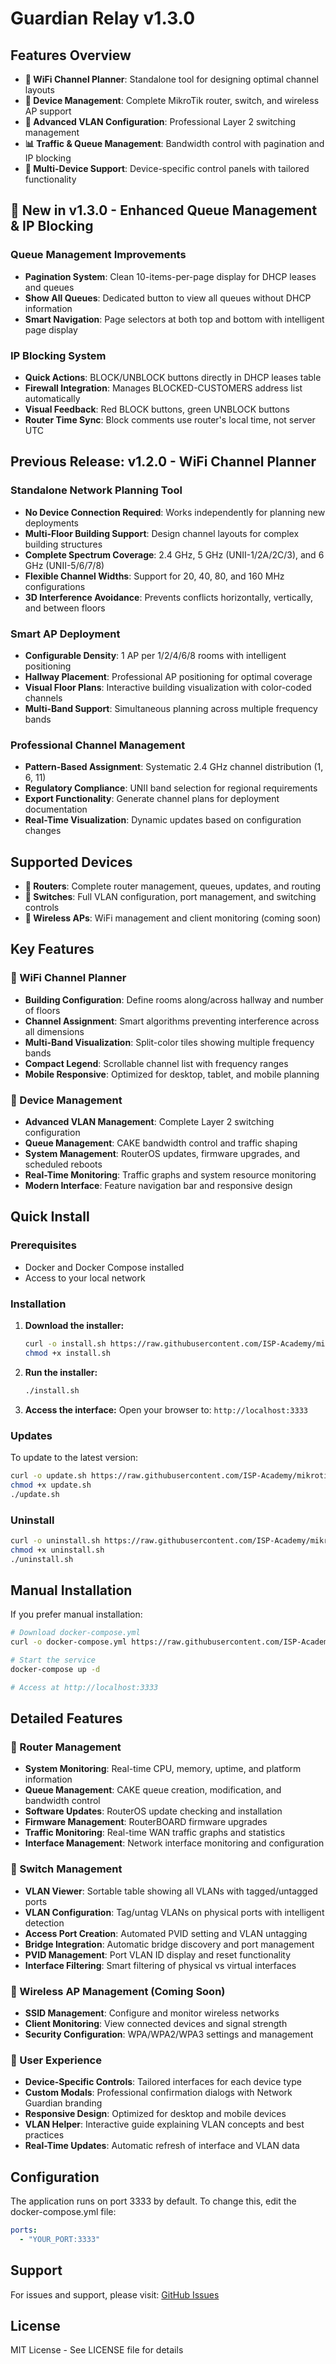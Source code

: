 # Guardian Relay v1.3.0

## Features Overview
- **📡 WiFi Channel Planner**: Standalone tool for designing optimal channel layouts
- **🔌 Device Management**: Complete MikroTik router, switch, and wireless AP support
- **🔧 Advanced VLAN Configuration**: Professional Layer 2 switching management
- **📊 Traffic & Queue Management**: Bandwidth control with pagination and IP blocking
- **🎯 Multi-Device Support**: Device-specific control panels with tailored functionality

## 🎉 New in v1.3.0 - Enhanced Queue Management & IP Blocking

### **Queue Management Improvements**
- **Pagination System**: Clean 10-items-per-page display for DHCP leases and queues
- **Show All Queues**: Dedicated button to view all queues without DHCP information
- **Smart Navigation**: Page selectors at both top and bottom with intelligent page display

### **IP Blocking System**
- **Quick Actions**: BLOCK/UNBLOCK buttons directly in DHCP leases table
- **Firewall Integration**: Manages BLOCKED-CUSTOMERS address list automatically
- **Visual Feedback**: Red BLOCK buttons, green UNBLOCK buttons
- **Router Time Sync**: Block comments use router's local time, not server UTC

## Previous Release: v1.2.0 - WiFi Channel Planner

### **Standalone Network Planning Tool**
- **No Device Connection Required**: Works independently for planning new deployments
- **Multi-Floor Building Support**: Design channel layouts for complex building structures
- **Complete Spectrum Coverage**: 2.4 GHz, 5 GHz (UNII-1/2A/2C/3), and 6 GHz (UNII-5/6/7/8)
- **Flexible Channel Widths**: Support for 20, 40, 80, and 160 MHz configurations
- **3D Interference Avoidance**: Prevents conflicts horizontally, vertically, and between floors

### **Smart AP Deployment**
- **Configurable Density**: 1 AP per 1/2/4/6/8 rooms with intelligent positioning
- **Hallway Placement**: Professional AP positioning for optimal coverage
- **Visual Floor Plans**: Interactive building visualization with color-coded channels
- **Multi-Band Support**: Simultaneous planning across multiple frequency bands

### **Professional Channel Management**
- **Pattern-Based Assignment**: Systematic 2.4 GHz channel distribution (1, 6, 11)
- **Regulatory Compliance**: UNII band selection for regional requirements
- **Export Functionality**: Generate channel plans for deployment documentation
- **Real-Time Visualization**: Dynamic updates based on configuration changes

## Supported Devices
- **🔌 Routers**: Complete router management, queues, updates, and routing
- **🔀 Switches**: Full VLAN configuration, port management, and switching controls
- **📡 Wireless APs**: WiFi management and client monitoring (coming soon)

## Key Features

### **📡 WiFi Channel Planner**
- **Building Configuration**: Define rooms along/across hallway and number of floors
- **Channel Assignment**: Smart algorithms preventing interference across all dimensions
- **Multi-Band Visualization**: Split-color tiles showing multiple frequency bands
- **Compact Legend**: Scrollable channel list with frequency ranges
- **Mobile Responsive**: Optimized for desktop, tablet, and mobile planning

### **🔧 Device Management**
- **Advanced VLAN Management**: Complete Layer 2 switching configuration
- **Queue Management**: CAKE bandwidth control and traffic shaping  
- **System Management**: RouterOS updates, firmware upgrades, and scheduled reboots
- **Real-Time Monitoring**: Traffic graphs and system resource monitoring
- **Modern Interface**: Feature navigation bar and responsive design

## Quick Install

### Prerequisites
- Docker and Docker Compose installed
- Access to your local network

### Installation

1. **Download the installer:**
   ```bash
   curl -o install.sh https://raw.githubusercontent.com/ISP-Academy/mikrotik-controller/main/install.sh
   chmod +x install.sh
   ```

2. **Run the installer:**
   ```bash
   ./install.sh
   ```

3. **Access the interface:**
   Open your browser to: `http://localhost:3333`

### Updates

To update to the latest version:
```bash
curl -o update.sh https://raw.githubusercontent.com/ISP-Academy/mikrotik-controller/main/update.sh
chmod +x update.sh
./update.sh
```

### Uninstall

```bash
curl -o uninstall.sh https://raw.githubusercontent.com/ISP-Academy/mikrotik-controller/main/uninstall.sh
chmod +x uninstall.sh
./uninstall.sh
```

## Manual Installation

If you prefer manual installation:

```bash
# Download docker-compose.yml
curl -o docker-compose.yml https://raw.githubusercontent.com/ISP-Academy/mikrotik-controller/main/docker-compose.yml

# Start the service
docker-compose up -d

# Access at http://localhost:3333
```

## Detailed Features

### 🔌 Router Management
- **System Monitoring**: Real-time CPU, memory, uptime, and platform information
- **Queue Management**: CAKE queue creation, modification, and bandwidth control
- **Software Updates**: RouterOS update checking and installation
- **Firmware Management**: RouterBOARD firmware upgrades
- **Traffic Monitoring**: Real-time WAN traffic graphs and statistics
- **Interface Management**: Network interface monitoring and configuration

### 🔀 Switch Management
- **VLAN Viewer**: Sortable table showing all VLANs with tagged/untagged ports
- **VLAN Configuration**: Tag/untag VLANs on physical ports with intelligent detection
- **Access Port Creation**: Automated PVID setting and VLAN untagging
- **Bridge Integration**: Automatic bridge discovery and port management
- **PVID Management**: Port VLAN ID display and reset functionality
- **Interface Filtering**: Smart filtering of physical vs virtual interfaces

### 📡 Wireless AP Management (Coming Soon)
- **SSID Management**: Configure and monitor wireless networks
- **Client Monitoring**: View connected devices and signal strength
- **Security Configuration**: WPA/WPA2/WPA3 settings and management

### 🎨 User Experience
- **Device-Specific Controls**: Tailored interfaces for each device type
- **Custom Modals**: Professional confirmation dialogs with Network Guardian branding
- **Responsive Design**: Optimized for desktop and mobile devices
- **VLAN Helper**: Interactive guide explaining VLAN concepts and best practices
- **Real-Time Updates**: Automatic refresh of interface and VLAN data

## Configuration

The application runs on port 3333 by default. To change this, edit the docker-compose.yml file:

```yaml
ports:
  - "YOUR_PORT:3333"
```

## Support

For issues and support, please visit: [GitHub Issues](https://github.com/ISP-Academy/mikrotik-controller/issues)

## License

MIT License - See LICENSE file for details
